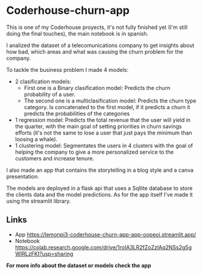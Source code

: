 # Coderhouse-churn-app
This is one of my Coderhouse proyects, it's not fully finished yet (I'm still doing the final touches), 
the main notebook is in spanish. 

I analized the dataset of a telecomunications company to get insights about how bad, 
which areas and what was causing the churn problem for the company.

To tackle the business problem I made 4 models:
* 2 clasification models:
  - First one is a Binary clasification model: Predicts the churn probability of a user.
  - The second one is a multiclasification model: Predicts the churn type category. Is concatenated to the first model, if it predicts a churn it predicts the probabilities of the categories
* 1 regression model: Predicts the total revenue that the user will yield in the quarter, with the main goal of setting priorities in churn savings efforts (it's not the same to lose a user that just pays the minimum than loosing a whale).
* 1 clustering model: Segmentates the users in 4 clusters with the goal of helping the company to give a more personalized service to the customers and increase tenure.

I also made an app that contains the storytelling in a blog style and a canva presentation. 

The models are deployed in a flask api that uses a Sqllite database to store the clients data and the model predictions.
As for the app itself I've made it using the streamlit library.

## Links
* App https://lemonpi3-coderhouse-churn-app-app-oopeoj.streamlit.app/
* Notebook https://colab.research.google.com/drive/1roIA3LR2fZoZzlAq2NSs2g5gWIRLzFKI?usp=sharing

**For more info about the dataset or models check the app**
